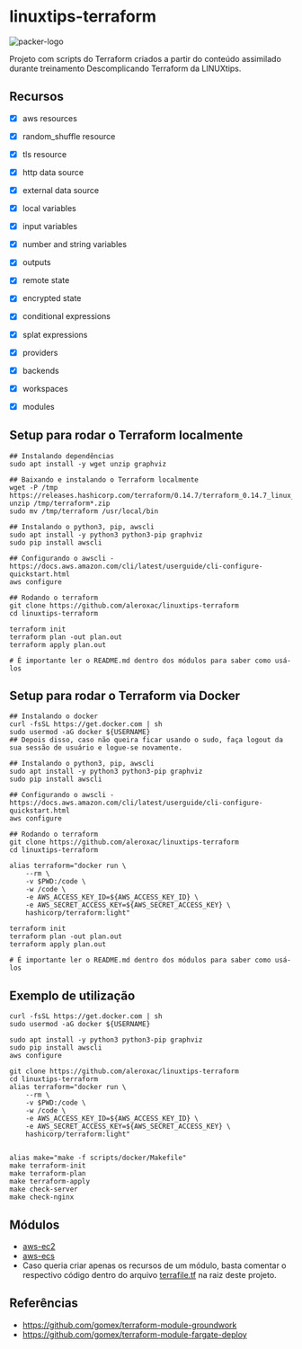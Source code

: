 # linuxtips-terraform
![packer-logo](https://i.pinimg.com/originals/f4/54/15/f45415270449af33c39dcb1e8af5a62a.png)

Projeto com scripts do Terraform criados a partir do conteúdo assimilado durante treinamento Descomplicando Terraform da LINUXtips.


## Recursos
- [x] aws resources
- [x] random_shuffle resource
- [x] tls resource
- [x] http data source
- [x] external data source
- [x] local variables
- [x] input variables
- [x] number and string variables
- [x] outputs
- [x] remote state
- [x] encrypted state
- [x] conditional expressions
- [x] splat expressions
- [x] providers
- [x] backends
- [x] workspaces
- [x] modules


## Setup para rodar o Terraform localmente
``` shell
## Instalando dependências
sudo apt install -y wget unzip graphviz

## Baixando e instalando o Terraform localmente
wget -P /tmp https://releases.hashicorp.com/terraform/0.14.7/terraform_0.14.7_linux_amd64.zip
unzip /tmp/terraform*.zip
sudo mv /tmp/terraform /usr/local/bin

## Instalando o python3, pip, awscli
sudo apt install -y python3 python3-pip graphviz
sudo pip install awscli

## Configurando o awscli - https://docs.aws.amazon.com/cli/latest/userguide/cli-configure-quickstart.html
aws configure

## Rodando o terraform
git clone https://github.com/aleroxac/linuxtips-terraform
cd linuxtips-terraform

terraform init
terraform plan -out plan.out
terraform apply plan.out

# É importante ler o README.md dentro dos módulos para saber como usá-los
```


## Setup para rodar o Terraform via Docker
``` shell
## Instalando o docker
curl -fsSL https://get.docker.com | sh
sudo usermod -aG docker ${USERNAME}
## Depois disso, caso não queira ficar usando o sudo, faça logout da sua sessão de usuário e logue-se novamente.

## Instalando o python3, pip, awscli
sudo apt install -y python3 python3-pip graphviz
sudo pip install awscli

## Configurando o awscli - https://docs.aws.amazon.com/cli/latest/userguide/cli-configure-quickstart.html
aws configure

## Rodando o terraform
git clone https://github.com/aleroxac/linuxtips-terraform
cd linuxtips-terraform

alias terraform="docker run \
    --rm \
    -v $PWD:/code \
    -w /code \
    -e AWS_ACCESS_KEY_ID=${AWS_ACCESS_KEY_ID} \
    -e AWS_SECRET_ACCESS_KEY=${AWS_SECRET_ACCESS_KEY} \
    hashicorp/terraform:light"

terraform init
terraform plan -out plan.out
terraform apply plan.out

# É importante ler o README.md dentro dos módulos para saber como usá-los
```




## Exemplo de utilização
``` shell
curl -fsSL https://get.docker.com | sh
sudo usermod -aG docker ${USERNAME}

sudo apt install -y python3 python3-pip graphviz
sudo pip install awscli
aws configure

git clone https://github.com/aleroxac/linuxtips-terraform
cd linuxtips-terraform
alias terraform="docker run \
    --rm \
    -v $PWD:/code \
    -w /code \
    -e AWS_ACCESS_KEY_ID=${AWS_ACCESS_KEY_ID} \
    -e AWS_SECRET_ACCESS_KEY=${AWS_SECRET_ACCESS_KEY} \
    hashicorp/terraform:light"


alias make="make -f scripts/docker/Makefile"
make terraform-init
make terraform-plan
make terraform-apply
make check-server
make check-nginx
```

## Módulos
* [aws-ec2](aws-ec2/README.md)
* [aws-ecs](aws-ecs/README.md)
* Caso queria criar apenas os recursos de um módulo, basta comentar o respectivo código dentro do arquivo [terrafile.tf](terrafile.tf) na raiz deste projeto.


## Referências
* https://github.com/gomex/terraform-module-groundwork
* https://github.com/gomex/terraform-module-fargate-deploy